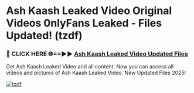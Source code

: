 # Ash Kaash Leaked Video Original Videos 0nlyFans Leaked - Files Updated! (tzdf)

<h3>🔴 CLICK HERE 🌐==►► <a href="https://tinyurl.com/2wckxsce" rel="nofollow">Ash Kaash Leaked Video Updated Files</a></h3>

Get Ash Kaash Leaked Video and all content. Now you can access all videos and pictures of Ash Kaash Leaked Video. New Updated Files 2025!

[![tzdf](https://i.imgur.com/AFduVYN.gif)](https://tinyurl.com/2wckxsce)
